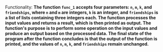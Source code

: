 Functionality: **The function `func_1` accepts four parameters: `n`, `m`, `k`, and `friendships`, where `n` and `m` are integers, `k` is an integer, and `friendships` is a list of lists containing three integers each. The function processes the input values and returns a result, which is then printed as output. The function's purpose is to perform some operation on the input values and produce an output based on the processed data. The final state of the program after the function concludes is that the output of the function is printed, and the values of `n`, `m`, `k`, and `friendships` remain unchanged.**